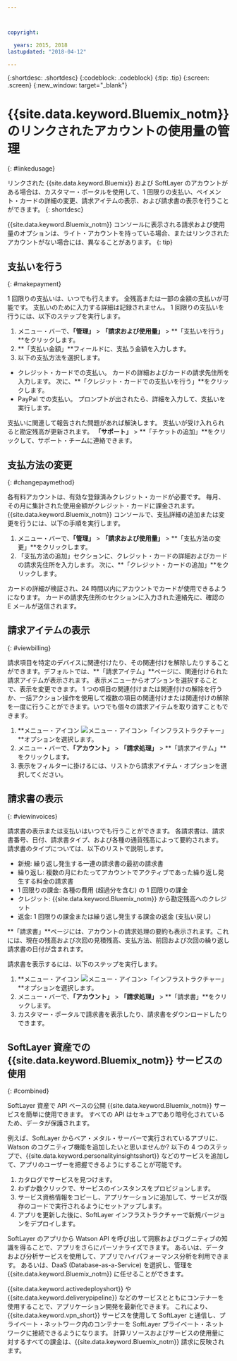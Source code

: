 ```yaml
---



copyright:

  years: 2015, 2018
lastupdated: "2018-04-12"

---
```


{:shortdesc: .shortdesc}
{:codeblock: .codeblock}
{:tip: .tip}
{:screen: .screen}
{:new_window: target="_blank"}

# {{site.data.keyword.Bluemix_notm}} のリンクされたアカウントの使用量の管理
{: #linkedusage}

リンクされた {{site.data.keyword.Bluemix}} および SoftLayer のアカウントがある場合は、カスタマー・ポータルを使用して、1 回限りの支払い、ペイメント・カードの詳細の変更、請求アイテムの表示、および請求書の表示を行うことができます。
{: shortdesc}

{{site.data.keyword.Bluemix_notm}} コンソールに表示される請求および使用量のオプションは、ライト・アカウントを持っている場合、またはリンクされたアカウントがない場合には、異なることがあります。
{: tip}

## 支払いを行う
{: #makepayment}

1 回限りの支払いは、いつでも行えます。 全残高または一部の金額の支払いが可能です。 支払いのために入力する詳細は記録されません。 1 回限りの支払いを行うには、以下のステップを実行します。

1. メニュー・バーで、**「管理」** > **「請求および使用量」** > **「支払いを行う」**をクリックします。  
2. **「支払い金額」**フィールドに、支払う金額を入力します。
3. 以下の支払方法を選択します。
 * クレジット・カードでの支払い。 カードの詳細およびカードの請求先住所を入力します。 次に、**「クレジット・カードでの支払いを行う」**をクリックします。
 * PayPal での支払い。 プロンプトが出されたら、詳細を入力して、支払いを実行します。

支払いに関連して報告された問題があれば解決します。 支払いが受け入れられると勘定残高が更新されます。 **「サポート」** > **「チケットの追加」**をクリックして、サポート・チームに連絡できます。

## 支払方法の変更
{: #changepaymethod}

各有料アカウントは、有効な登録済みクレジット・カードが必要です。 毎月、その月に集計された使用金額がクレジット・カードに課金されます。 {{site.data.keyword.Bluemix_notm}} コンソールで、支払詳細の追加または変更を行うには、以下の手順を実行します。

1. メニュー・バーで、**「管理」** > **「請求および使用量」** > **「支払方法の変更」**をクリックします。  
2. 「支払方法の追加」セクションに、クレジット・カードの詳細およびカードの請求先住所を入力します。 次に、**「クレジット・カードの追加」**をクリックします。

カードの詳細が検証され、24 時間以内にアカウントでカードが使用できるようになります。 カードの請求先住所のセクションに入力された連絡先に、確認の E メールが送信されます。

## 請求アイテムの表示
{: #viewbilling}

請求項目を特定のデバイスに関連付けたり、その関連付けを解除したりすることができます。デフォルトでは、**「請求アイテム」**ページに、関連付けられた請求アイテムが表示されます。 表示メニューからオプションを選択することで、表示を変更できます。 1 つの項目の関連付けまたは関連付けの解除を行うか、一括アクション操作を使用して複数の項目の関連付けまたは関連付けの解除を一度に行うことができます。いつでも個々の請求アイテムを取り消すこともできます。 

1. **メニュー・アイコン ![メニュー・アイコン](../icons/icon_hamburger.svg)>「インフラストラクチャー」**オプションを選択します。 
2. メニュー・バーで、**「アカウント」** > **「請求処理」** > **「請求アイテム」**をクリックします。
3. 表示をフィルターに掛けるには、リストから請求アイテム・オプションを選択してください。

## 請求書の表示
{: #viewinvoices}

請求書の表示または支払いはいつでも行うことができます。 各請求書は、請求書番号、日付、請求書タイプ、および各種の通貨残高によって要約されます。 請求書のタイプについては、以下のリストで説明します。

 *  新規: 繰り返し発生する一連の請求書の最初の請求書
 *  繰り返し: 複数の月にわたってアカウントでアクティブであった繰り返し発生する料金の請求書
 *  1 回限りの課金: 各種の費用 (超過分を含む) の 1 回限りの課金
 *  クレジット: {{site.data.keyword.Bluemix_notm}} から勘定残高へのクレジット
 *  返金: 1 回限りの課金または繰り返し発生する課金の返金 (支払い戻し)

**「請求書」**ページには、アカウントの請求処理の要約も表示されます。これには、現在の残高および次回の見積残高、支払方法、前回および次回の繰り返し請求書の日付が含まれます。

請求書を表示するには、以下のステップを実行します。

1. **メニュー・アイコン ![メニュー・アイコン](../icons/icon_hamburger.svg)>「インフラストラクチャー」**オプションを選択します。 
2. メニュー・バーで、**「アカウント」** > **「請求処理」** > **「請求書」**をクリックします。
3. カスタマー・ポータルで請求書を表示したり、請求書をダウンロードしたりできます。

## SoftLayer 資産での {{site.data.keyword.Bluemix_notm}} サービスの使用
{: #combined}

SoftLayer 資産で API ベースの公開 {{site.data.keyword.Bluemix_notm}} サービスを簡単に使用できます。 すべての API はセキュアであり暗号化されているため、データが保護されます。

例えば、SoftLayer からベア・メタル・サーバーで実行されているアプリに、Watson のコグニティブ機能を追加したいと思いませんか? 以下の 4 つのステップで、{{site.data.keyword.personalityinsightsshort}} などのサービスを追加して、アプリのユーザーを把握できるようにすることが可能です。

1. カタログでサービスを見つけます。
2. わずか数クリックで、サービスのインスタンスをプロビジョンします。
3. サービス資格情報をコピーし、アプリケーションに追加して、サービスが既存のコードで実行されるようにセットアップします。
4. アプリを更新した後に、SoftLayer インフラストラクチャーで新規バージョンをデプロイします。

SoftLayer のアプリから Watson API を呼び出して洞察およびコグニティブの知識を得ることで、アプリをさらにパーソナライズできます。 あるいは、データおよび分析サービスを使用して、アプリでハイパフォーマンス分析を利用できます。 あるいは、DaaS (Database-as-a-Service) を選択し、管理を {{site.data.keyword.Bluemix_notm}} に任せることができます。

{{site.data.keyword.activedeployshort}} や {{site.data.keyword.deliverypipeline}} などのサービスとともにコンテナーを使用することで、アプリケーション開発を最新化できます。 これにより、{{site.data.keyword.vpn_short}} サービスを使用して SoftLayer と通信し、プライベート・ネットワーク内のコンテナーを SoftLayer プライベート・ネットワークに接続できるようになります。 計算リソースおよびサービスの使用量に対するすべての課金は、{{site.data.keyword.Bluemix_notm}} 請求に反映されます。
